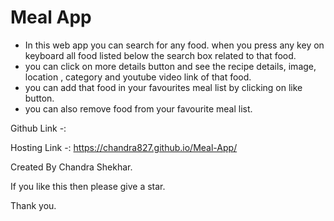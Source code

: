 # Meal App


* In this web app you can search for any food. when you press any key on keyboard all food listed below the search box related to that food.
* you can click on more details button and see the recipe details, image, location , category and youtube video link of that food.
* you can add that food in your favourites meal list by clicking on like button.
* you can also remove food from your favourite meal list.


Github Link -: 

Hosting Link -: https://chandra827.github.io/Meal-App/




Created By Chandra Shekhar.

If you like this then please give a star.


Thank you.
